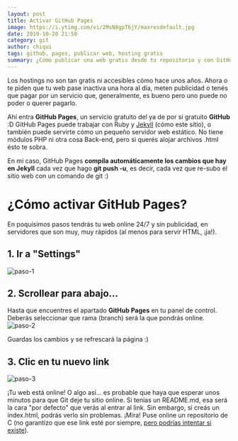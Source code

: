 ```yaml
---
layout: post
title: Activar GitHub Pages
image: https://i.ytimg.com/vi/2MsN8gpT6jY/maxresdefault.jpg
date: 2019-10-20 21:50
category: git
author: chiqui
tags: github, pages, publicar web, hosting gratis
summary: ¿Cómo publicar una web gratis desde tu repositorio y con GitHub Pages?
---
```


Los hostings no son tan gratis ni accesibles cómo hace unos años. Ahora o te piden que tu web pase inactiva una hora al día, meten publicidad o tenés que pagar por un servicio que, generalmente, es bueno pero uno puede no poder o querer pagarlo.

Ahí entra **GitHub Pages**, un servicio gratuito del ya de por sí gratuito **GitHub** :D GitHub Pages puede trabajar con Ruby y [Jekyll](https://jekyllrb.com/) (cómo este sitio), o también puede servirte cómo un pequeño servidor web estático. No tiene módulos PHP ni otra cosa Back-end, pero si querés alojar archivos .html ésto te sobra.

En mi caso, GitHub Pages **compila automáticamente los cambios que hay en Jekyll** cada vez que hago **git push -u**, es decir, cada vez que re-subo el sitio web con un comando de git :)

# ¿Cómo activar GitHub Pages?

En poquísimos pasos tendrás tu web online 24/7 y sin publicidad, en servidores que son muy, muy rápidos (al menos para servir HTML, ¡ja!).

## 1. Ir a "Settings"

![paso-1](https://chiqui1234.github.io/holanerd-jekyll/assets/img/activar-github-pages/1-ir-a-settings.jpg)

## 2. Scrollear para abajo...

Hasta que encuentres el apartado **GitHub Pages** en tu panel de control. Deberás seleccionar que rama (branch) será la que pondrás online.
![paso-2](https://chiqui1234.github.io/holanerd-jekyll/assets/img/activar-github-pages/2-activar-github-pages-para-tu-rama.jpg)

Guardas los cambios y se refrescará la página :)

## 3. Clic en tu nuevo link

![paso-3](https://chiqui1234.github.io/holanerd-jekyll/assets/img/activar-github-pages/3-clic-en-el-nuevo-link.jpg)

¡Tu web está online! O algo así... es probable que haya que esperar unos minutos para que Git deje tu sitio online. Si tenías un README.md, esa será la cara "por defecto" que verás al entrar al link.  Sin embargo, si creás un index.html, podrás verlo sin problemas.
¡Mira! Puse online un repositorio de C (no garantizo que ese link esté por siempre, [pero podrías intentar si existe](https://chiqui1234.github.io/Pilas-Colas-y-Listas/)).